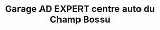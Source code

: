 ---
title: "Garage AD EXPERT centre auto du Champ Bossu"
url: /paray-le-monial/garage-ad-expert-centre-auto-du-champ-bossu/
shop: réparation de voitures
---